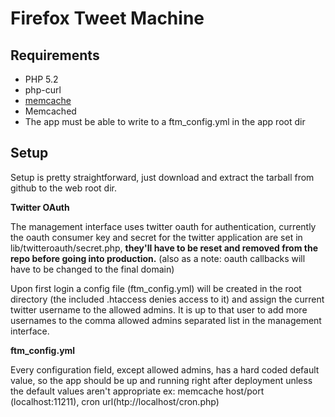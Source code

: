 Firefox Tweet Machine
=====================

## Requirements

- PHP 5.2
 - php-curl
 - [memcache](http://pecl.php.net/package/memcache)
- Memcached
- The app must be able to write to a ftm_config.yml in the app root dir

## Setup

Setup is pretty straightforward, just download and extract the tarball from github to the web root dir.

**Twitter OAuth**

The management interface uses twitter oauth for authentication, currently the oauth consumer key and secret for the twitter application are set in lib/twitteroauth/secret.php, **they'll have to be reset and removed from the repo before going into production.** (also as a note: oauth callbacks will have to be changed to the final domain)

Upon first login a config file (ftm_config.yml) will be created in the root directory (the included .htaccess denies access to it) and assign the current twitter username to the allowed admins. It is up to that user to add more usernames to the comma allowed admins separated list in the management interface.

**ftm_config.yml**

Every configuration field, except allowed admins, has a hard coded default value,
so the app should be up and running right after deployment unless the default values aren't appropriate
ex: memcache host/port (localhost:11211), cron url(htp://localhost/cron.php)